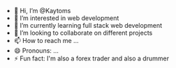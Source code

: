 - 👋 Hi, I’m @Kaytoms
- 👀 I’m interested in web development 
- 🌱 I’m currently learning full stack web development 
- 💞️ I’m looking to collaborate on different projects 
- 📫 How to reach me ...
- 😄 Pronouns: ...
- ⚡ Fun fact: I'm also a forex trader and also a drummer

<!---
Kaytoms/Kaytoms is a ✨ special ✨ repository because its `README.md` (this file) appears on your GitHub profile.
You can click the Preview link to take a look at your changes.
--->
